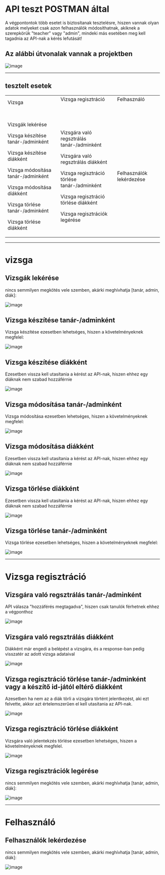 # API teszt POSTMAN által

A végpontontok több esetet is biztosítanak tesztelésre, hiszen vannak olyan adatok melyeket csak azon felhasználók módosíthatnak, akiknek a szerepkörük "teacher" vagy "admin", mindeki más esetében meg kell tagadnia az API-nak a kérés lefutását!

## Az alábbi útvonalak vannak a projektben

![image](https://github.com/vellt/rft/assets/61885011/0b0b2cf6-65f0-4c84-bd0f-e0d17b055e19)

<hr>

## tesztelt esetek

<table>
  <tr>
    <td>
      Vizsga &nbsp&nbsp&nbsp&nbsp&nbsp &nbsp&nbsp&nbsp&nbsp&nbsp &nbsp&nbsp&nbsp&nbsp&nbsp &nbsp&nbsp&nbsp&nbsp&nbsp &nbsp&nbsp&nbsp&nbsp&nbsp &nbsp&nbsp&nbsp&nbsp&nbsp &nbsp&nbsp&nbsp&nbsp&nbsp &nbsp&nbsp&nbsp&nbsp&nbsp &nbsp&nbsp&nbsp&nbsp&nbsp &nbsp&nbsp&nbsp&nbsp&nbsp
    </td>
    <td>
      Vizsga regisztráció &nbsp&nbsp&nbsp&nbsp&nbsp &nbsp&nbsp&nbsp&nbsp&nbsp &nbsp&nbsp&nbsp&nbsp&nbsp &nbsp&nbsp&nbsp&nbsp&nbsp &nbsp&nbsp&nbsp&nbsp&nbsp &nbsp&nbsp&nbsp&nbsp&nbsp &nbsp&nbsp&nbsp&nbsp&nbsp &nbsp&nbsp&nbsp&nbsp&nbsp &nbsp&nbsp&nbsp&nbsp&nbsp &nbsp&nbsp&nbsp&nbsp&nbsp
    </td>
    <td>
      Felhasználó &nbsp&nbsp&nbsp&nbsp&nbsp &nbsp&nbsp&nbsp&nbsp&nbsp &nbsp&nbsp&nbsp&nbsp&nbsp &nbsp&nbsp&nbsp&nbsp&nbsp &nbsp&nbsp&nbsp&nbsp&nbsp &nbsp&nbsp&nbsp&nbsp&nbsp &nbsp&nbsp&nbsp&nbsp&nbsp &nbsp&nbsp&nbsp&nbsp&nbsp &nbsp&nbsp&nbsp&nbsp&nbsp &nbsp&nbsp&nbsp&nbsp&nbsp
    </td>
  </tr>
  <tr>
    <td>
      <p> Vizsgák lekérése </p> 
      <p> Vizsga készítése tanár-/adminként </p>
      <p> Vizsga készítése diákként </p>
      <p> Vizsga módosítása tanár-/adminként </p>
      <p> Vizsga módosítása diákként </p>
      <p> Vizsga törlése tanár-/adminként </p>
      <p> Vizsga törlése diákként </p>
    </td>
    <td>
      <p> Vizsgára való regsztrálás tanár-/adminként</p>
      <p> Vizsgára való regsztrálás diákként </p>
      <p> Vizsga regisztráció törlése tanár-/adminként</p>
      <p> Vizsga regisztráció törlése diákként</p>
      <p> Vizsga regisztrációk legérése</p>
    </td>
    <td>
      <p> Felhasználók lekérdezése</p>
    </td>
  </tr>
</table>






<hr>

# vizsga

## Vizsgák lekérése
nincs semmilyen megkötés vele szemben, akárki meghívhatja [tanár, admin, diák]:

![image](https://github.com/vellt/rft/assets/61885011/bdb1e366-f785-4f17-9853-8bc691961668)

## Vizsga készítése tanár-/adminként
Vizsga készítése ezesetben lehetséges, hiszen a követelményeknek megfelel:

![image](https://github.com/vellt/rft/assets/61885011/29c431dd-aeb3-41ec-959c-95a17f78947d)

## Vizsga készítése diákként
Ezesetben vissza kell utasítania a kérést az API-nak, hiszen ehhez egy diáknak nem szabad hozzáférnie

![image](https://github.com/vellt/rft/assets/61885011/7eb42217-1299-4dff-8cc1-6da91f53687a)

## Vizsga módosítása tanár-/adminként
Vizsga módosítása ezesetben lehetséges, hiszen a követelményeknek megfelel:

![image](https://github.com/vellt/rft/assets/61885011/0d4896af-7a99-40e7-a827-999c440dc6f0)

## Vizsga módosítása diákként
Ezesetben vissza kell utasítania a kérést az API-nak, hiszen ehhez egy diáknak nem szabad hozzáférnie

![image](https://github.com/vellt/rft/assets/61885011/941b5f22-384d-468e-be15-85a0060c6bc9)

## Vizsga törlése diákként
Ezesetben vissza kell utasítania a kérést az API-nak, hiszen ehhez egy diáknak nem szabad hozzáférnie

![image](https://github.com/vellt/rft/assets/61885011/de8fe6fc-03fd-413d-a272-63ab7ecbdf8b)

## Vizsga törlése tanár-/adminként
Vizsga törlése ezesetben lehetséges, hiszen a követelményeknek megfelel:

![image](https://github.com/vellt/rft/assets/61885011/cd203d04-03ce-45f6-a614-73507db47742)

<hr>

# Vizsga regisztráció

## Vizsgára való regsztrálás tanár-/adminként
API válasza "hozzáférés megtagadva", hiszen csak tanulók férhetnek ehhez a végponthoz

![image](https://github.com/vellt/rft/assets/61885011/2b86df3c-1e0a-4ebb-affe-6b33fd2cc485)

## Vizsgára való regsztrálás diákként
Diákként már engedi a belépést a vizsgára, és a response-ban pedig visszatér az adott vizsga adataival

![image](https://github.com/vellt/rft/assets/61885011/c9ddedaa-5e9f-4e77-b737-533a84f7549c)

## Vizsga regisztráció törlése tanár-/adminként vagy a készítő id-jától eltérő diákként
Azesetben ha nem az a diák törli a vizsgára történt jelentkezést, aki ezt felvette, akkor azt értelemszerűen el kell utasítania az API-nak.

![image](https://github.com/vellt/rft/assets/61885011/39d38aca-e5d6-4ee0-a85d-be91923eaed2)

## Vizsga regisztráció törlése diákként
Vizsgára való jelentekzés törlése ezesetben lehetséges, hiszen a követelményeknek megfelel.

![image](https://github.com/vellt/rft/assets/61885011/fbfcd467-a61b-4b8d-9649-d37df0fecf83)

## Vizsga regisztrációk legérése
nincs semmilyen megkötés vele szemben, akárki meghívhatja [tanár, admin, diák]:

![image](https://github.com/vellt/rft/assets/61885011/84120720-9318-4563-acb8-5153cb66c5ba)


<hr>

# Felhasználó

## Felhasználók lekérdezése
nincs semmilyen megkötés vele szemben, akárki meghívhatja [tanár, admin, diák]:

![image](https://github.com/vellt/rft/assets/61885011/3c54ac07-2974-4046-a544-606ed989e1e9)

